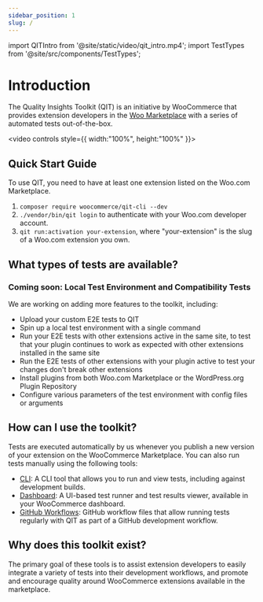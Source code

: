 ```yaml
---
sidebar_position: 1
slug: /
---
```


import QITIntro from '@site/static/video/qit_intro.mp4';
import TestTypes from '@site/src/components/TestTypes';

# Introduction 

The Quality Insights Toolkit (QIT) is an initiative by WooCommerce that provides extension developers in the [Woo Marketplace](https://woo.com/products/) with a series of automated tests out-of-the-box.

<video controls style={{ width:"100%", height:"100%" }}>
    <source src={QITIntro} />
</video>

## Quick Start Guide

To use QIT, you need to have at least one extension listed on the Woo.com Marketplace.

1. `composer require woocommerce/qit-cli --dev`
2. `./vendor/bin/qit login` to authenticate with your Woo.com developer account.
3. `qit run:activation your-extension`, where "your-extension" is the slug of a Woo.com extension you own.

## What types of tests are available?

<TestTypes />

### Coming soon: Local Test Environment and Compatibility Tests

We are working on adding more features to the toolkit, including:

- Upload your custom E2E tests to QIT
- Spin up a local test environment with a single command
- Run your E2E tests with other extensions active in the same site, to test that your plugin continues to work as expected with other extensions installed in the same site
- Run the E2E tests of other extensions with your plugin active to test your changes don't break other extensions
- Install plugins from both Woo.com Marketplace or the WordPress.org Plugin Repository
- Configure various parameters of the test environment with config files or arguments

## How can I use the toolkit? 

Tests are executed automatically by us whenever you publish a new version of your extension on the WooCommerce Marketplace. You can also run tests manually using the following tools:

- [CLI](cli/getting-started.md): A CLI tool that allows you to run and view tests, including against development builds.
- [Dashboard](dashboard/getting-started.md): A UI-based test runner and test results viewer, available in your WooCommerce dashboard.
- [GitHub Workflows](workflows/getting-started.md): GitHub workflow files that allow running tests regularly with QIT as part of a GitHub development workflow.

## Why does this toolkit exist? 

The primary goal of these tools is to assist extension developers to easily integrate a variety of tests into their development workflows, and promote and encourage quality around WooCommerce extensions available in the marketplace.